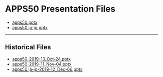 <!--
This is a machine generated file, and should not be edited, as it will be overwritten with future updates.
-->

# APPS50 Presentation Files

- [apps50.pptx](https://globaleventcdn.blob.core.windows.net/assets/apps/apps50/apps50.pptx)
- [apps50.ja-jp.pptx](https://globaleventcdn.blob.core.windows.net/assets/apps/apps50/apps50.ja-jp.pptx)
---
## Historical Files
- [apps50-2019-10_Oct-24.pptx](https://globaleventcdn.blob.core.windows.net/assets/apps/apps50/apps50-2019-10_Oct-24.pptx)
- [apps50-2019-11_Nov-04.pptx](https://globaleventcdn.blob.core.windows.net/assets/apps/apps50/apps50-2019-11_Nov-04.pptx)
- [apps50.ja-jp-2019-12_Dec-06.pptx](https://globaleventcdn.blob.core.windows.net/assets/apps/apps50/apps50.ja-jp-2019-12_Dec-06.pptx)


